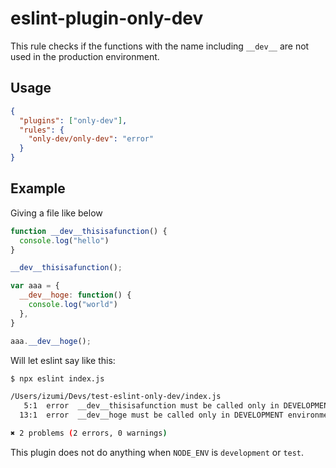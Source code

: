 # eslint-plugin-only-dev

This rule checks if the functions with the name including `__dev__` are not used in the production environment.

## Usage
```json
{
  "plugins": ["only-dev"],
  "rules": {
    "only-dev/only-dev": "error"
  }
}
```

## Example
Giving a file like below

```js
function __dev__thisisafunction() {
  console.log("hello")
}

__dev__thisisafunction();

var aaa = {
  __dev__hoge: function() {
    console.log("world")
  },
}

aaa.__dev__hoge();
```

Will let eslint say like this:

```bash
$ npx eslint index.js

/Users/izumi/Devs/test-eslint-only-dev/index.js
   5:1  error  __dev__thisisafunction must be called only in DEVELOPMENT environment  only-dev/only-dev
  13:1  error  __dev__hoge must be called only in DEVELOPMENT environment             only-dev/only-dev

✖ 2 problems (2 errors, 0 warnings)
```

This plugin does not do anything when `NODE_ENV` is `development` or `test`.
